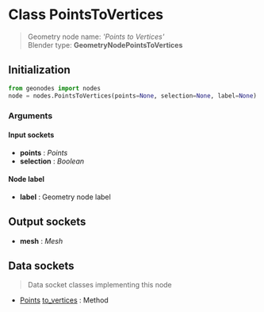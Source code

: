 
# Class PointsToVertices

> Geometry node name: _'Points to Vertices'_<br>Blender type:  **GeometryNodePointsToVertices**

## Initialization


```python
from geonodes import nodes
node = nodes.PointsToVertices(points=None, selection=None, label=None)
```


### Arguments


#### Input sockets



- **points** : _Points_
- **selection** : _Boolean_



#### Node label



- **label** : Geometry node label



## Output sockets



- **mesh** : _Mesh_



## Data sockets

> Data socket classes implementing this node


- [Points](../sockets/Points.md) [to_vertices](../sockets/Points.md#to_vertices) : Method



